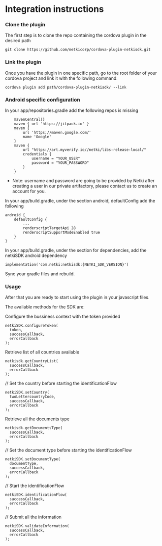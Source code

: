 # Integration instructions

### Clone the plugin

The first step is to clone the repo containing the cordova plugin in the desired path 

```
git clone https://github.com/netkicorp/cordova-plugin-netkisdk.git
```

### Link the plugin 

Once you have the plugin in one specific path, go to the root folder of your cordova project and link it with the following command:

```
cordova plugin add path/cordova-plugin-netkisdk/ --link
```

### Android specific configuration

In your app/repositories.gradle add the following repos is missing
```
    mavenCentral()
    maven { url 'https://jitpack.io' }
    maven {
        url 'https://maven.google.com/'
        name 'Google'
    }
    maven {
        url "https://art.myverify.io//netki/libs-release-local/"
        credentials {
            username = "YOUR_USER"
            password = "YOUR_PASSWORD"
        }
    }
```
* Note: username and password are going to be provided by Netki after creating a user in our private artifactory, please contact us to create an account for you.

In your app/build.gradle, under the section android, defaultConfig add the following
```
android {
    defaultConfig {
        ...
        renderscriptTargetApi 28
        renderscriptSupportModeEnabled true
    }
}
```

In your app/build.gradle, under the section for dependencies, add the netkiSDK android dependency
```
implementation('com.netki:netkisdk:{NETKI_SDK_VERSION}')
```

Sync your gradle files and rebuild.

### Usage

After that you are ready to start using the plugin in your javascript files.

The available methods for the SDK are:

Configure the bussiness context with the token provided
```
netkiSDK.configureToken(
  token,
  successCallback,
  errorCallback
);
```

Retrieve list of all countries available
```
netkisdk.getCountryList(
  successCallback,
  errorCallback
);
```

// Set the country before starting the identificationFlow
```
netkiSDK.setCountry(
  twoLettercountryCode,
  successCallback,
  errorCallback
);
```

Retrieve all the documents type
```
netkisdk.getDocumentsType(
  successCallback,
  errorCallback
);
```

// Set the document type before starting the identificationFlow
```
netkiSDK.setDocumentType(
  documentType,
  successCallback,
  errorCallback
);
```

// Start the identificationFlow
```
netkiSDK.identificationFlow(
  successCallback,
  errorCallback
);
```

// Submit all the information
```
netkiSDK.validateInformation(
  successCallback,
  errorCallback
);
```
